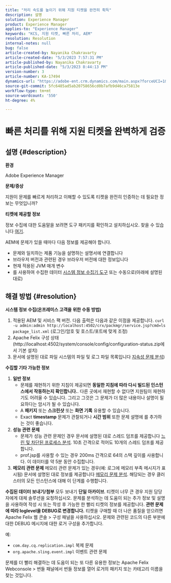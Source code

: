 ```yaml
---
title: "처리 속도를 높이기 위해 지원 티켓을 완전히 획득"
description: 설명
solution: Experience Manager
product: Experience Manager
applies-to: "Experience Manager"
keywords: "KCS, 지원 티켓, 빠른 처리, AEM"
resolution: Resolution
internal-notes: null
bug: false
article-created-by: Nayanika Chakravarty
article-created-date: "5/3/2023 7:57:31 PM"
article-published-by: Nayanika Chakravarty
article-published-date: "5/3/2023 8:44:13 PM"
version-number: 3
article-number: KA-17494
dynamics-url: "https://adobe-ent.crm.dynamics.com/main.aspx?forceUCI=1&pagetype=entityrecord&etn=knowledgearticle&id=18461fbc-ece9-ed11-a7c6-6045bd006b25"
source-git-commit: 5fc6485ad5ab20758656cd0b7afb9d46ca75813e
workflow-type: tm+mt
source-wordcount: '550'
ht-degree: 4%

---
```


# 빠른 처리를 위해 지원 티켓을 완벽하게 검증

## 설명 {#description}


<b>환경</b>

Adobe Experience Manager

<b>문제/증상</b>

지원이 문제를 빠르게 처리하고 이해할 수 있도록 티켓을 완전히 인증하는 데 필요한 정보는 무엇입니까?

<b>티켓에 제공할 정보</b>

정보 수집에 대한 도움말을 보려면 도구 패키지를 확인하고 설치하십시오. 찾을 수 있습니다 [여기](https://helpx.adobe.com/experience-manager/kb/index/tools.html).

AEM에 문제가 있을 때마다 다음 정보를 제공해야 합니다.

- 문제와 일치하는 제품 기능을 설명하는 설명서에 연결합니다
- 브라우저 버전과 관련된 경우 브라우저 버전에 대한 정보입니다
- 현재 적용된 JVM 매개 변수
- 를 사용하여 수집한 데이터 [시스템 정보 수집기 도구](https://helpx.adobe.com/experience-manager/kb/support-info-collector.html) 또는 수동으로(아래에 설명된 대로)



## 해결 방법 {#resolution}

<b>시스템 정보 수집(온프레미스 고객을 위한 수동 방법)</b>
1. 적용된 AEM 및 서비스 팩 버전. 다음 출력은 다음과 같은 이점을 제공합니다. `curl -u admin:admin http://localhost:4502/crx/packmgr/service.jsp?cmd=ls  package_list.xml` (로그인/암호 및 호스트/포트에 맞게 조정)
2. Apache Felix 구성 상태(http://localhost:4502/system/console/config/configuration-status.zip에서 기본 설치)
3. 문서에 설명된 대로 파일 시스템의 파일 및 로그 파일 목록입니다 [지속성 문제 분석](https://helpx.adobe.com/experience-manager/kb/AnalyzePersistenceProblems.html))

<b>수집할 기타 가능한 정보</b>
1. <b>일반 정보</b>
   - 문제를 재현하기 위한 지침이 제공되면 <b>동일한 지침에 따라 다시 빌드된 인스턴스에서 작동하는지 확인합니다.</b>. 다른 곳에서 재현할 수 없다면 지원팀이 재현하기도 어려울 수 있습니다. 그리고 그것은 그 문제가 더 많은 내용이나 설명이 필요하다는 암시가 될 수 있습니다.
   - A <b>패키지</b> 또는 <b>스크린샷</b> 또는 <b>화면 기록</b> 유용할 수 있습니다.
   - Exact <b>timestamp</b> 문제가 관찰되거나 <b>시간 범위</b> 또한 문제 설명에 를 추가하는 것이 좋습니다.
2. <b>성능 관련 문제</b>
   - 문제가 성능 관련 문제인 경우 문서에 설명된 대로 스레드 덤프를 제공합니다 [느린 및 차단된 프로세스 분석](https://helpx.adobe.com/experience-manager/kb/AnalyzeSlowAndBlockedProcesses.html). 10초 간격으로 적어도 10개의 스레드 덤프를 제공합니다.
   - prof.jsp를 사용할 수 있는 경우 200ms 간격으로 64의 스택 깊이를 사용합니다. 이 데이터를 약 5분 동안 수집합니다.
3. <b>메모리 관련 문제</b>    메모리 관련 문제가 있는 경우(예: 로그에 메모리 부족 메시지가 표시됨) 문서에 설명된 대로 정보를 제공합니다 [메모리 문제 분석](https://experienceleague.adobe.com/docs/experience-cloud-kcs/kbarticles/KA-17482.html?lang=en). 해당되는 경우 클러스터의 모든 인스턴스에 대해 이 단계를 수행합니다.

<b>수집된 데이터 보내기/첨부</b>
모두 보내기 <b>단일 아카이브</b>. 티켓이 너무 큰 경우 지원 담당자에게 대체 솔루션을 요청하십시오. 문제를 분석하는 데 도움이 되는 추가 정보 및 설명을 사용하여 작성 시 또는 작성 후 가능한 한 빨리 티켓의 정보를 제공합니다.
<b>관련 문제에 따라 loglevel을 DEBUG로 변경합니다.</b>
티켓을 구매할 때 더 나은 품질을 얻으려면 Apache Felix 웹 콘솔 > 구성 패널을 사용하십시오. 문제와 관련된 코드의 다른 부분에 대한 DEBUG 메시지에 대한 로거 구성을 추가합니다.

예:

- `com.day.cq.replication.impl` 복제 문제
- `org.apache.sling.event.impl` 이벤트 관련 문제




문제를 더 빨리 해결하는 데 도움이 되는 또 다른 유용한 정보는 Apache Felix Webconsole > 번들 패널에서 번들 정보를 열어 로거의 패키지 또는 카테고리 이름을 찾는 것입니다.
